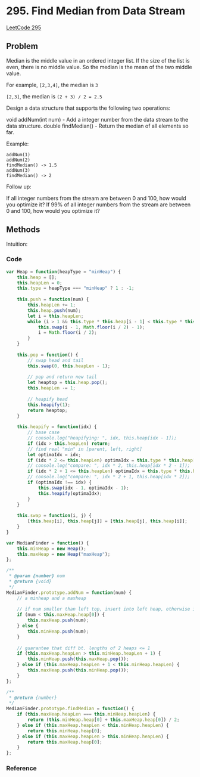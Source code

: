 # 295. Find Median from Data Stream

[LeetCode 295](https://leetcode.com/problems/find-median-from-data-stream/)

## Problem

Median is the middle value in an ordered integer list. If the size of the list is even, there is no middle value. So the median is the mean of the two middle value.

For example,
`[2,3,4]`, the median is `3`

`[2,3]`, the median is `(2 + 3) / 2 = 2.5`

Design a data structure that supports the following two operations:

void addNum(int num) - Add a integer number from the data stream to the data structure.
double findMedian() - Return the median of all elements so far.


Example:

```
addNum(1)
addNum(2)
findMedian() -> 1.5
addNum(3) 
findMedian() -> 2
```


Follow up:

If all integer numbers from the stream are between 0 and 100, how would you optimize it?
If 99% of all integer numbers from the stream are between 0 and 100, how would you optimize it?

## Methods
Intuition: 


### Code
```JavaScript
var Heap = function(heapType = "minHeap") {
    this.heap = [];
    this.heapLen = 0;
    this.type = heapType === "minHeap" ? 1 : -1;
    
    this.push = function(num) {
        this.heapLen += 1;
        this.heap.push(num);
        let i = this.heapLen;
        while (i > 1 && this.type * this.heap[i - 1] < this.type * this.heap[Math.floor(i / 2) - 1]) {
            this.swap(i - 1, Math.floor(i / 2) - 1);
            i = Math.floor(i / 2);
        }
    }
    
    this.pop = function() {
        // swap head and tail
        this.swap(0, this.heapLen - 1);
        
        // pop and return new tail
        let heaptop = this.heap.pop();
        this.heapLen -= 1;
        
        // heapify head
        this.heapify(1);
        return heaptop;
    }
    
    this.heapify = function(idx) {
        // base case
        // console.log("heapifying: ", idx, this.heap[idx - 1]);
        if (idx > this.heapLen) return;
        // find real "min" in [parent, left, right]
        let optimaIdx = idx;
        if (idx * 2 <= this.heapLen) optimaIdx = this.type * this.heap[idx * 2 - 1] < this.type * this.heap[optimaIdx - 1] ? idx * 2 : optimaIdx;
        // console.log("compare: ", idx * 2, this.heap[idx * 2 - 1]);
        if (idx * 2 + 1 <= this.heapLen) optimaIdx = this.type * this.heap[idx * 2 + 1 - 1] < this.type * this.heap[optimaIdx - 1] ? idx * 2 + 1 : optimaIdx;
        // console.log("compare: ", idx * 2 + 1, this.heap[idx * 2]);
        if (optimaIdx !== idx) {
            this.swap(idx - 1, optimaIdx - 1);
            this.heapify(optimaIdx);
        }
    }
    
    this.swap = function(i, j) {
        [this.heap[i], this.heap[j]] = [this.heap[j], this.heap[i]];
    }
}

var MedianFinder = function() {
    this.minHeap = new Heap();
    this.maxHeap = new Heap("maxHeap");
};

/** 
 * @param {number} num
 * @return {void}
 */
MedianFinder.prototype.addNum = function(num) {
    // a minheap and a maxheap
    
    // if num smaller than left top, insert into left heap, otherwise insert into right heap
    if (num < this.maxHeap.heap[0]) {
        this.maxHeap.push(num);
    } else {
        this.minHeap.push(num);
    }
    
    // guarantee that diff bt. lengths of 2 heaps <= 1
    if (this.maxHeap.heapLen > this.minHeap.heapLen + 1) {
        this.minHeap.push(this.maxHeap.pop());
    } else if (this.maxHeap.heapLen + 1 < this.minHeap.heapLen) {
        this.maxHeap.push(this.minHeap.pop());
    }
};

/**
 * @return {number}
 */
MedianFinder.prototype.findMedian = function() {
    if (this.maxHeap.heapLen === this.minHeap.heapLen) {
        return (this.minHeap.heap[0] + this.maxHeap.heap[0]) / 2;
    } else if (this.maxHeap.heapLen < this.minHeap.heapLen) {
        return this.minHeap.heap[0];
    } else if (this.maxHeap.heapLen > this.minHeap.heapLen) {
        return this.maxHeap.heap[0];
    }
};
```

### Reference


